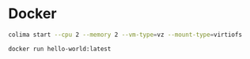 # Docker

```bash
colima start --cpu 2 --memory 2 --vm-type=vz --mount-type=virtiofs
```

```bash
docker run hello-world:latest
```
